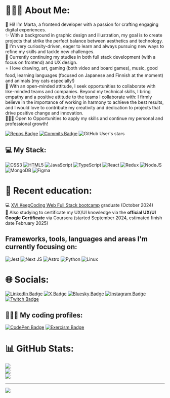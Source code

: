 # 👩🏻‍💻 About Me:
👋 Hi! I’m Marta, a frontend developer with a passion for crafting engaging digital experiences.  
✨ With a background in graphic design and illustration, my goal is to create projects that strike the perfect balance between aesthetics and technology.  
👀 I'm very curiosity-driven, eager to learn and always pursuing new ways to refine my skills and tackle new challenges.   
🌱 Currently continuing my studies in both full stack development (with a focus on frontend) and UX design.  
⭐ I love drawing, art, gaming (both video and board games), music, good food, learning languages (focused on Japanese and Finnish at the moment) and animals (my cats especially!)  
💜 With an open-minded attitude, I seek opportunities to collaborate with like-minded teams and companies. Beyond my technical skills, I bring empathy and a positive attitude to the teams I collaborate with: I firmly believe in the importance of working in harmony to achieve the best results, and I would love to contribute my creativity and dedication to projects that drive positive change and innovation.  
🙋🏻‍♀️ Open to Opportunities to apply my skills and continue my personal and professional growth!  

[![Repos Badge](https://badges.pufler.dev/repos/marta-vilaseca)](https://badges.pufler.dev) [![Commits Badge](https://badges.pufler.dev/commits/monthly/marta-vilaseca)](https://badges.pufler.dev) ![GitHub User's stars](https://img.shields.io/github/stars/marta-vilaseca)

## 💻 My Stack:
![CSS3](https://img.shields.io/badge/css3-%231572B6.svg?style=for-the-badge&logo=css3&logoColor=white) ![HTML5](https://img.shields.io/badge/html5-%23E34F26.svg?style=for-the-badge&logo=html5&logoColor=white) ![JavaScript](https://img.shields.io/badge/javascript-%23323330.svg?style=for-the-badge&logo=javascript&logoColor=%23F7DF1E) ![TypeScript](https://img.shields.io/badge/typescript-%23007ACC.svg?style=for-the-badge&logo=typescript&logoColor=white) ![React](https://img.shields.io/badge/react-%2320232a.svg?style=for-the-badge&logo=react&logoColor=%2361DAFB) ![Redux](https://img.shields.io/badge/redux-%23593d88.svg?style=for-the-badge&logo=redux&logoColor=white) ![NodeJS](https://img.shields.io/badge/node.js-6DA55F?style=for-the-badge&logo=node.js&logoColor=white) ![MongoDB](https://img.shields.io/badge/MongoDB-%234ea94b.svg?style=for-the-badge&logo=mongodb&logoColor=white) ![Figma](https://img.shields.io/badge/figma-%23F24E1E.svg?style=for-the-badge&logo=figma&logoColor=white)

# 🌱 Recent education: 
💻 <a href="https://keepcoding.io/nuestros-bootcamps/full-stack-web-bootcamp/" target="_blank">XVI KeepCoding Web Full Stack bootcamp</a> graduate (October 2024)  
🎨 Also studying to certificate my UX/UI knowledge via the **official UX/UI Google Certificate** via Coursera (started September 2024, estimated finish date February 2025)  

## Frameworks, tools, languages and areas I'm currently focusing on:
![Jest](https://img.shields.io/badge/-jest-%23C21325?style=for-the-badge&logo=jest&logoColor=white) ![Next JS](https://img.shields.io/badge/Next-black?style=for-the-badge&logo=next.js&logoColor=white) ![Astro](https://img.shields.io/badge/astro-%232C2052.svg?style=for-the-badge&logo=astro&logoColor=white) ![Python](https://img.shields.io/badge/python-3670A0?style=for-the-badge&logo=python&logoColor=ffdd54) ![Linux](https://img.shields.io/badge/Linux-FCC624?style=for-the-badge&logo=linux&logoColor=black)

# 🌐 Socials:
[![LinkedIn Badge](https://img.shields.io/badge/LinkedIn-0A66C2?logo=linkedin&logoColor=fff&style=for-the-badge)](https://linkedin.com/in/martavilaseca) [![X Badge](https://img.shields.io/badge/X-000?logo=x&logoColor=fff&style=for-the-badge)](https://x.com/martavilaseca) [![Bluesky Badge](https://img.shields.io/badge/Bluesky-0285FF?logo=bluesky&logoColor=fff&style=for-the-badge)](https://bsky.app/profile/martavilaseca.bsky.social) [![Instagram Badge](https://img.shields.io/badge/Instagram-E4405F?logo=instagram&logoColor=fff&style=for-the-badge)](https://instagram.com/marta.codes) [![Twitch Badge](https://img.shields.io/badge/Twitch-9146FF?logo=twitch&logoColor=fff&style=for-the-badge)](https://twitch.tv/marta_dev) 

## 👩🏻‍💻 My coding profiles:
[![CodePen Badge](https://img.shields.io/badge/CodePen-000?logo=codepen&logoColor=fff&style=for-the-badge)](https://codepen.io/martavilaseca) [![Exercism Badge](https://img.shields.io/badge/Exercism-009CAB?logo=exercism&logoColor=fff&style=for-the-badge)](https://exercism.org/profiles/martavilaseca)


# 📊 GitHub Stats:
![](https://github-readme-stats.vercel.app/api?username=marta-vilaseca&theme=vision-friendly-dark&hide_border=false&include_all_commits=false&count_private=false)<br/>
![](https://github-readme-streak-stats.herokuapp.com/?user=marta-vilaseca&theme=vision-friendly-dark&hide_border=false)<br/>
![](https://github-readme-stats.vercel.app/api/top-langs/?username=marta-vilaseca&theme=vision-friendly-dark&hide_border=false&include_all_commits=false&count_private=false&layout=compact)

---
[![](https://visitcount.itsvg.in/api?id=marta-vilaseca&icon=0&color=0)](https://visitcount.itsvg.in)

<!-- Proudly created with GPRM ( https://gprm.itsvg.in ) -->
